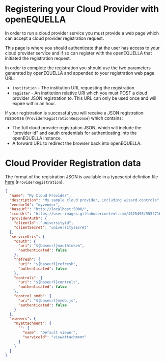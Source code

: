 # Registering your Cloud Provider with openEQUELLA

In order to run a cloud provider service you must provide a web page which can accept a cloud provider registration request.

This page is where you should authenticate that the user has access to your cloud provider service and if so can register with the openEQUELLA that initiated the registration request.

In order to complete the registration you should use the two parameters generated by openEQUELLA and appended to your registration web page URL:

- `institution` - The institution URL requesting the registration.
- `register` - An institution relative URI which you must POST a cloud provider JSON registration to. This URL can only be used once and will expire within an hour.

If your registration is successful you will receive a JSON registration response (`ProviderRegistrationResponse`) which contains:

- The full cloud provider registration JSON, which will include the "provider id" and oauth credentials for authenticating into the openEQUELLA instance.
- A forward URL to redirect the browser back into openEQUELLA.

# Cloud Provider Registration data

The format of the registration JSON is available in a typescript defintion file [here](../registration.d.ts) (`ProviderRegistration`).

```json
{
  "name": "My Cloud Provider",
  "description": "My sample cloud provider, including wizard controls",
  "vendorId": "myvendor",
  "baseUrl": "http://localhost:5000/",
  "iconUrl": "https://user-images.githubusercontent.com/4625498/55527161-8591ca80-56e3-11e9-8865-ca7c3bc5b7f2.gif",
  "providerAuth": {
    "clientId": "universityid",
    "clientSecret": "universitysecret"
  },
  "serviceUris": {
    "oauth": {
      "uri": "${baseurl}oauthtoken",
      "authenticated": false
    },
    "refresh": {
      "uri": "${baseurl}refresh",
      "authenticated": false
    },
    "controls": {
      "uri": "${baseurl}controls",
      "authenticated": false
    },
    "control_omdb": {
      "uri": "${baseurl}omdb.js",
      "authenticated": false
    }
  },
  "viewers": {
    "myattachment": {
      "": {
        "name": "Default viewer",
        "serviceId": "viewattachment"
      }
    }
  }
}
```
